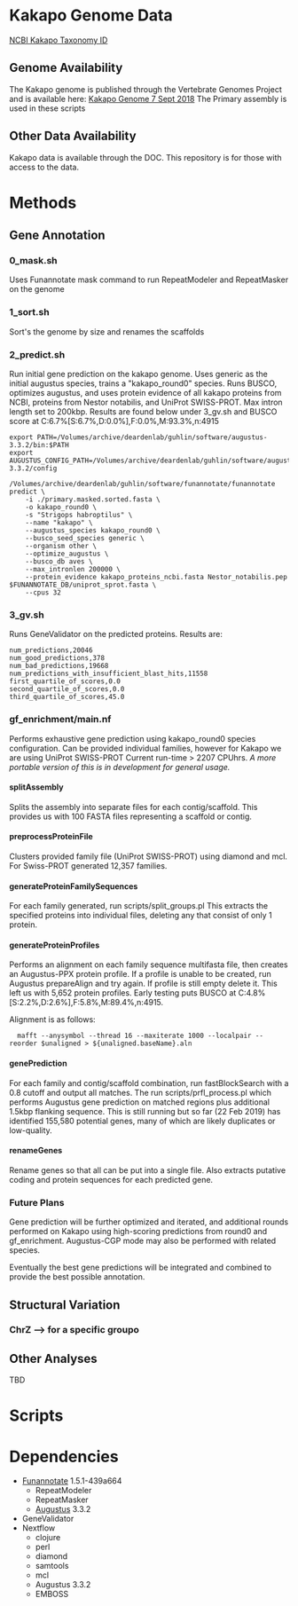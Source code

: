 # Kakapo Genome Data

[NCBI Kakapo Taxonomy ID](https://www.ncbi.nlm.nih.gov/Taxonomy/Browser/wwwtax.cgi?id=57251)

## Genome Availability
The Kakapo genome is published through the Vertebrate Genomes Project and is available here:
[Kakapo Genome 7 Sept 2018](https://vgp.github.io/genomeark/Strigops_habroptilus/)
The Primary assembly is used in these scripts

## Other Data Availability
Kakapo data is available through the DOC. This repository is for those with access to the data.

# Methods

## Gene Annotation

### 0_mask.sh
Uses Funannotate mask command to run RepeatModeler and RepeatMasker on the genome

### 1_sort.sh
Sort's the genome by size and renames the scaffolds

### 2_predict.sh
Run initial gene prediction on the kakapo genome. Uses generic as the initial augustus species,
trains a "kakapo_round0" species. Runs BUSCO, optimizes augustus, and uses protein evidence of
all kakapo proteins from NCBI, proteins from Nestor notabilis, and UniProt SWISS-PROT. Max intron length set to 200kbp. Results are found below under 3_gv.sh and BUSCO score at C:6.7%[S:6.7%,D:0.0%],F:0.0%,M:93.3%,n:4915

```
export PATH=/Volumes/archive/deardenlab/guhlin/software/augustus-3.3.2/bin:$PATH
export AUGUSTUS_CONFIG_PATH=/Volumes/archive/deardenlab/guhlin/software/augustus-3.3.2/config

/Volumes/archive/deardenlab/guhlin/software/funannotate/funannotate predict \
	-i ./primary.masked.sorted.fasta \
	-o kakapo_round0 \
	-s "Strigops habroptilus" \
	--name "kakapo" \
	--augustus_species kakapo_round0 \
	--busco_seed_species generic \
	--organism other \
	--optimize_augustus \
	--busco_db aves \
	--max_intronlen 200000 \
	--protein_evidence kakapo_proteins_ncbi.fasta Nestor_notabilis.pep $FUNANNOTATE_DB/uniprot_sprot.fasta \
	--cpus 32
```

### 3_gv.sh
Runs GeneValidator on the predicted proteins. Results are:

```
num_predictions,20046
num_good_predictions,378
num_bad_predictions,19668
num_predictions_with_insufficient_blast_hits,11558
first_quartile_of_scores,0.0
second_quartile_of_scores,0.0
third_quartile_of_scores,45.0
```

### gf_enrichment/main.nf
Performs exhaustive gene prediction using kakapo_round0 species configuration.
Can be provided individual families, however for Kakapo we are using UniProt SWISS-PROT
Current run-time > 2207 CPUhrs. *A more portable version of this is in development for general usage.*

#### splitAssembly
Splits the assembly into separate files for each contig/scaffold. This provides us with 100 FASTA files representing a scaffold or contig.

#### preprocessProteinFile
Clusters provided family file (UniProt SWISS-PROT) using diamond and mcl. For Swiss-PROT generated 12,357 families.

#### generateProteinFamilySequences
For each family generated, run scripts/split_groups.pl
This extracts the specified proteins into individual files, deleting any that consist of only 1 protein.

#### generateProteinProfiles
Performs an alignment on each family sequence multifasta file, then creates an Augustus-PPX protein profile.
If a profile is unable to be created, run Augustus prepareAlign and try again. If profile is still empty delete it.
This left us with 5,652 protein profiles. Early testing puts BUSCO at C:4.8%[S:2.2%,D:2.6%],F:5.8%,M:89.4%,n:4915.

Alignment is as follows:
```
  mafft --anysymbol --thread 16 --maxiterate 1000 --localpair --reorder $unaligned > ${unaligned.baseName}.aln
```

#### genePrediction
For each family and contig/scaffold combination, run fastBlockSearch with a 0.8 cutoff and output all matches.
The run scripts/prfl_process.pl which performs Augustus gene prediction on matched regions plus additional
1.5kbp flanking sequence. This is still running but so far (22 Feb 2019) has identified 155,580 potential genes, many of which are likely duplicates or low-quality.

#### renameGenes
Rename genes so that all can be put into a single file. Also extracts putative coding and protein sequences for each predicted gene.

### Future Plans
Gene prediction will be further optimized and iterated, and additional rounds performed on Kakapo using high-scoring
predictions from round0 and gf_enrichment. Augustus-CGP mode may also be performed with related species.

Eventually the best gene predictions will be integrated and combined to provide the best possible annotation.

## Structural Variation
### ChrZ --> for a specific groupo

## Other Analyses
TBD

# Scripts

# Dependencies
* [Funannotate](https://github.com/nextgenusfs/funannotate) 1.5.1-439a664
  * RepeatModeler
  * RepeatMasker
  * [Augustus](https://github.com/Gaius-Augustus/Augustus) 3.3.2
* GeneValidator
* Nextflow
  * clojure
  * perl
  * diamond
  * samtools
  * mcl
  * Augustus 3.3.2
  * EMBOSS
